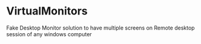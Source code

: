 # VirtualMonitors
Fake Desktop Monitor solution to have multiple screens on Remote desktop session of any windows computer
